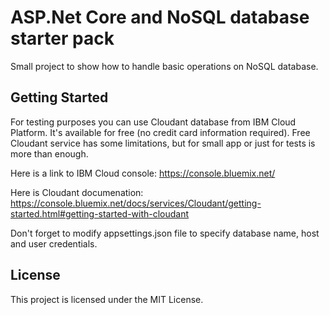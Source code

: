 # ASP.Net Core and NoSQL database starter pack

Small project to show how to handle basic operations on NoSQL database.

## Getting Started

For testing purposes you can use Cloudant database from IBM Cloud Platform. It's available for free (no credit card information required). Free Cloudant service has some limitations, but for small app or just for tests is more than enough.

Here is a link to IBM Cloud console: https://console.bluemix.net/

Here is Cloudant documenation: https://console.bluemix.net/docs/services/Cloudant/getting-started.html#getting-started-with-cloudant


Don't forget to modify appsettings.json file to specify database name, host and user credentials.


## License

This project is licensed under the MIT License.
